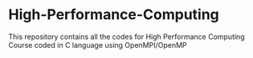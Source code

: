 # High-Performance-Computing

This repository contains all the codes for High Performance Computing Course coded in C language using OpenMPI/OpenMP
